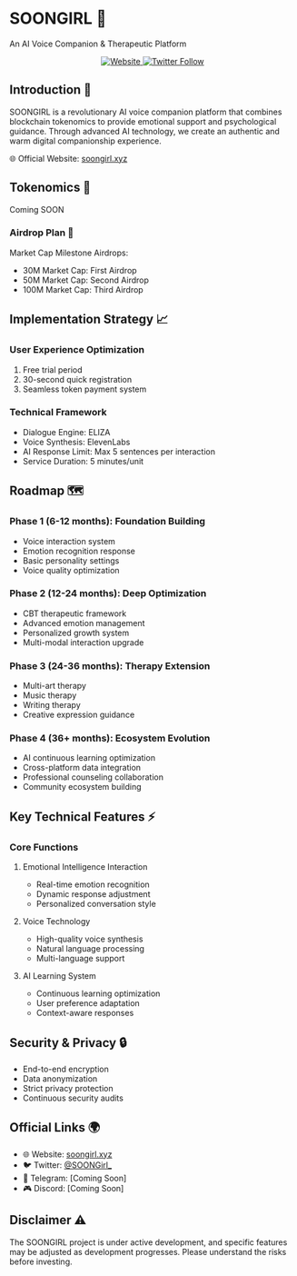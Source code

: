 # SOONGIRL 🌟
An AI Voice Companion & Therapeutic Platform

<div align="center">
  <a href="https://soongirl.xyz" target="_blank">
    <img src="https://img.shields.io/badge/Website-SOONGIRL-blue" alt="Website"/>
  </a>
  <a href="https://x.com/SOONGirl_" target="_blank">
    <img src="https://img.shields.io/twitter/follow/SOONGirl_?style=social" alt="Twitter Follow"/>
  </a>
</div>

## Introduction 📖
SOONGIRL is a revolutionary AI voice companion platform that combines blockchain tokenomics to provide emotional support and psychological guidance. Through advanced AI technology, we create an authentic and warm digital companionship experience.

🌐 Official Website: [soongirl.xyz](https://soongirl.xyz)

## Tokenomics 💎
Coming SOON

### Airdrop Plan 🎁
Market Cap Milestone Airdrops:
- 30M Market Cap: First Airdrop
- 50M Market Cap: Second Airdrop
- 100M Market Cap: Third Airdrop

## Implementation Strategy 📈

### User Experience Optimization
1. Free trial period
2. 30-second quick registration
3. Seamless token payment system

### Technical Framework
- Dialogue Engine: ELIZA
- Voice Synthesis: ElevenLabs
- AI Response Limit: Max 5 sentences per interaction
- Service Duration: 5 minutes/unit

## Roadmap 🗺️

### Phase 1 (6-12 months): Foundation Building
- Voice interaction system
- Emotion recognition response
- Basic personality settings
- Voice quality optimization

### Phase 2 (12-24 months): Deep Optimization
- CBT therapeutic framework
- Advanced emotion management
- Personalized growth system
- Multi-modal interaction upgrade

### Phase 3 (24-36 months): Therapy Extension
- Multi-art therapy
- Music therapy
- Writing therapy
- Creative expression guidance

### Phase 4 (36+ months): Ecosystem Evolution
- AI continuous learning optimization
- Cross-platform data integration
- Professional counseling collaboration
- Community ecosystem building

## Key Technical Features ⚡

### Core Functions
1. Emotional Intelligence Interaction
   - Real-time emotion recognition
   - Dynamic response adjustment
   - Personalized conversation style

2. Voice Technology
   - High-quality voice synthesis
   - Natural language processing
   - Multi-language support

3. AI Learning System
   - Continuous learning optimization
   - User preference adaptation
   - Context-aware responses

## Security & Privacy 🔒
- End-to-end encryption
- Data anonymization
- Strict privacy protection
- Continuous security audits

## Official Links 🌍
- 🌐 Website: [soongirl.xyz](https://soongirl.xyz)
- 🐦 Twitter: [@SOONGirl_](https://x.com/SOONGirl_)
- 💬 Telegram: [Coming Soon]
- 🎮 Discord: [Coming Soon]

## Disclaimer ⚠️
The SOONGIRL project is under active development, and specific features may be adjusted as development progresses. Please understand the risks before investing.
